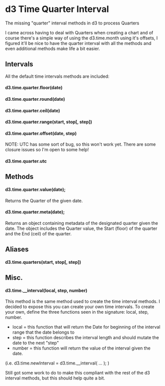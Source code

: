 d3 Time Quarter Interval
==========================
The missing "quarter" interval methods in d3 to process Quarters 

I came across having to deal with Quarters when creating a chart and of course there's a simple way of using the d3.time.month using it's offsets, I figured it'll be nice to have the quarter interval with all the methods and even additional methods make life a bit easier.

## Intervals
All the default time intervals methods are included:
#### d3.time.quarter.floor(date)
#### d3.time.quarter.round(date)
#### d3.time.quarter.ceil(date)
#### d3.time.quarter.range(start, stop[, step])
#### d3.time.quarter.offset(date, step)

NOTE: UTC has some sort of bug, so this won't work yet.  There are some closure issues so I'm open to some help!
#### d3.time.quarter.utc

## Methods

#### d3.time.quarter.value(date);
Returns the Quarter of the given date.

#### d3.time.quarter.meta(date);
Returns an object containing metadata of the designated quarter given the date.  The object includes the Quarter value, the Start (floor) of the quarter and the End (ceil) of the quarter.   

## Aliases

#### d3.time.quarters(start, stop[, step]) 

## Misc.

#### d3.time.__interval(local, step, number)
This method is the same method used to create the time interval methods.  I decided to expose this you can create your own time intervals.  To create your own, define the three functions seen in the signature: local, step, number.
 - local = this function that will return the Date for beginning of the interval range that the date belongs to
 - step = this function describes the interval length and should mutate the date to the next "step"
 - number = this function will return the value of the interval given the date.
 
 (i.e.   d3.time.newInterval = d3.time.__interval( ... ); )
 
 
Still got some work to do to make this compliant with the rest of the d3 interval methods, but this should help quite a bit.
 
 





